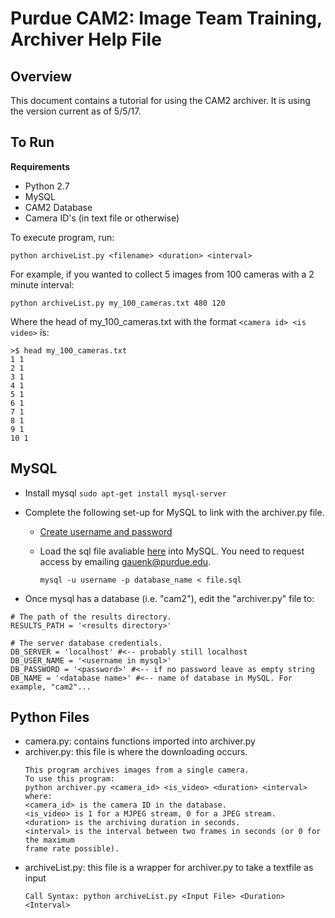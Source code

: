 # Purdue CAM2: Image Team Training, Archiver Help File

## Overview

This document contains a tutorial for using the CAM2 archiver. It is using the version current as of 5/5/17.

## To Run

**Requirements**
- Python 2.7
- MySQL
- CAM2 Database
- Camera ID's (in text file or otherwise)

To execute program, run:
```
python archiveList.py <filename> <duration> <interval>
```

For example, if you wanted to collect 5 images from 100 cameras with a 2 minute interval:

```
python archiveList.py my_100_cameras.txt 480 120
```

Where the head of my_100_cameras.txt with the format `<camera id> <is video>` is:

```
>$ head my_100_cameras.txt
1 1
2 1
3 1
4 1
5 1
6 1
7 1
8 1
9 1
10 1
```

## MySQL

- Install mysql ``` sudo apt-get install mysql-server ```
- Complete the following set-up for MySQL to link with the archiver.py file.
  - [Create username and password](http://www.lanexa.net/2011/08/create-a-mysql-database-username-password-and-permissions-from-the-command-line/)
  - Load the sql file avaliable [here](https://drive.google.com/file/d/0B2lPU4JUPMVsbDhqOVdRZ2NPams/view?usp=sharing) into MySQL. You need to request access by emailing gauenk@purdue.edu.

     ```
     mysql -u username -p database_name < file.sql
     ```

- Once mysql has a database (i.e. "cam2"), edit the "archiver.py" file to:

```
# The path of the results directory.
RESULTS_PATH = '<results directory>'

# The server database credentials.
DB_SERVER = 'localhost' #<-- probably still localhost
DB_USER_NAME = '<username in mysql>' 
DB_PASSWORD = '<password>' #<-- if no password leave as empty string 
DB_NAME = '<database name>' #<-- name of database in MySQL. For example, "cam2"...
```

## Python Files

- camera.py: contains functions imported into archiver.py
- archiver.py: this file is where the downloading occurs.
  ```
  This program archives images from a single camera.
  To use this program:
  python archiver.py <camera_id> <is_video> <duration> <interval>
  where:
  <camera_id> is the camera ID in the database.
  <is_video> is 1 for a MJPEG stream, 0 for a JPEG stream.
  <duration> is the archiving duration in seconds.
  <interval> is the interval between two frames in seconds (or 0 for the maximum
  frame rate possible).
  ```
- archiveList.py: this file is a wrapper for archiver.py to take a textfile as input
  ```
  Call Syntax: python archiveList.py <Input File> <Duration> <Interval>
  ```






